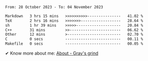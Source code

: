 <!--START_SECTION:waka-->

```txt
From: 28 October 2023 - To: 04 November 2023

Markdown   3 hrs 15 mins   >>>>>>>>>>---------------   41.02 %
TeX        2 hrs 16 mins   >>>>>>>------------------   28.64 %
sh         1 hr 39 mins    >>>>>--------------------   20.84 %
C++        31 mins         >>-----------------------   06.62 %
Other      12 mins         >------------------------   02.70 %
C          0 secs          -------------------------   00.11 %
Makefile   0 secs          -------------------------   00.05 %
```

<!--END_SECTION:waka-->

<!-- [![grayxu's github stats](https://github-readme-stats.vercel.app/api?username=grayxu&count_private=true&show_icons=true)](https://github.com/grayxu) -->

✔ Know more about me: [About - Gray's grind](https://www.grayxu.cn/)
